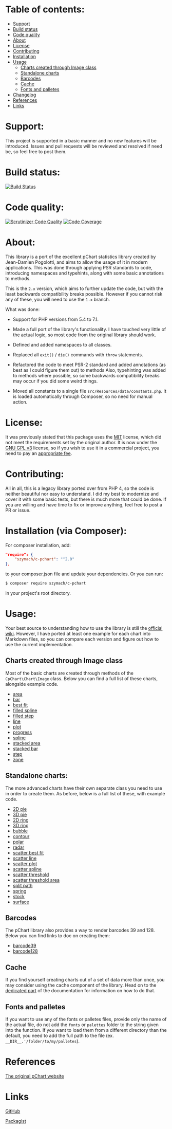 Table of contents:
==================
* [Support](#support)
* [Build status](#build-status)
* [Code quality](#code-quality)
* [About](#about)
* [License](#license)
* [Contributing](#contributing)
* [Installation](#installation-via-composer)
* [Usage](#usage)
    - [Charts created through Image class](#charts-created-through-image-class)
    - [Standalone charts](#standalone-charts)
    - [Barcodes](#barcodes)
    - [Cache](#cache)
    - [Fonts and palletes](#fonts-and-palletes)
* [Changelog](#changelog)
* [References](#references)
* [Links](#links)

Support:
========

This project is supported in a basic manner and no new features will be introduced.
Issues and pull requests will be reviewed and resolved if need be, so feel free
to post them.

Build status:
=============
[![Build Status](https://travis-ci.org/szymach/c-pchart.svg?branch=2.0)](https://travis-ci.org/szymach/c-pchart)

Code quality:
=============
[![Scrutinizer Code Quality](https://scrutinizer-ci.com/g/szymach/c-pchart/badges/quality-score.png?b=master)](https://scrutinizer-ci.com/g/szymach/c-pchart/?branch=master)
[![Code Coverage](https://scrutinizer-ci.com/g/szymach/c-pchart/badges/coverage.png?b=master)](https://scrutinizer-ci.com/g/szymach/c-pchart/?branch=master)

About:
======

This library is a port of the excellent pChart statistics library created by Jean-Damien Pogolotti,
and aims to allow the usage of it in modern applications. This was done through
applying PSR standards to code, introducing namespaces and typehints, along with
some basic annotations to methods.

This is the `2.x` version, which aims to further update the code, but with the least
backwards compatibility breaks possible. However if you cannot risk any of these,
you will need to use the `1.x` branch.

What was done:

- Support for PHP versions from 5.4 to 7.1.

- Made a full port of the library's functionality. I have touched very little of
the actual logic, so most code from the original library should work.

- Defined and added namespaces to all classes.

- Replaced all `exit()` / `die()` commands with `throw` statements.

- Refactored the code to meet PSR-2 standard and added annotations (as best as I could figure them out)
to methods Also, typehinting was added to methods where possible, so some backwards compatibility breaks
may occur if you did some weird things.

- Moved all constants to a single file `src/Resources/data/constants.php`. It is loaded automatically
through Composer, so no need for manual action.

License:
========

It was previously stated that this package uses the [MIT](https://opensource.org/licenses/MIT) license,
which did not meet the requirements set by the original author. It is now under the
[GNU GPL v3](http://www.gnu.org/licenses/gpl-3.0.html) license, so if you wish to
use it in a commercial project, you need to pay an [appropriate fee](http://www.pchart.net/license).

Contributing:
=============

All in all, this is a legacy library ported over from PHP 4, so the code is neither
beautiful nor easy to understand. I did my best to modernize and cover it with
some basic tests, but there is much more that could be done. If you are willing and
have time to fix or improve anything, feel free to post a PR or issue.

Installation (via Composer):
============================

For composer installation, add:

```json
"require": {
    "szymach/c-pchart": "^2.0"
},
```

to your composer.json file and update your dependencies. Or you can run:

```sh
$ composer require szymach/c-pchart
```

in your project's root directory.

Usage:
======

Your best source to understanding how to use the library is still the [official wiki](http://wiki.pchart.net/).
However, I have ported at least one example for each chart into Markdown files,
so you can compare each version and figure out how to use the current implementation.

Charts created through Image class
---------------------------------------

Most of the basic charts are created through methods of the `CpChart\Chart\Image`
class. Below you can find a full list of these charts, alongside example code.

- [area](doc/area.md)
- [bar](doc/bar.md)
- [best fit](doc/best_fit.md)
- [filled spline](doc/filled_spline.md)
- [filled step](doc/filled_step.md)
- [line](doc/line.md)
- [plot](doc/plot.md)
- [progress](doc/progress.md)
- [spline](doc/spline.md)
- [stacked area](doc/stacked_area.md)
- [stacked bar](doc/stacked_bar.md)
- [step](doc/step.md)
- [zone](doc/zone.md)

Standalone charts:
------------------------------------

The more advanced charts have their own separate class you need to use in order
to create them. As before, below is a full list of these, with example code.

- [2D pie](doc/2d_pie.md)
- [3D pie](doc/3d_pie.md)
- [2D ring](doc/2d_ring.md)
- [3D ring](doc/3d_ring.md)
- [bubble](doc/bubble.md)
- [contour](doc/contour.md)
- [polar](doc/polar.md)
- [radar](doc/radar.md)
- [scatter best fit](doc/scatter_best_fit.md)
- [scatter line](doc/scatter_line.md)
- [scatter plot](doc/scatter_plot.md)
- [scatter spline](doc/scatter_spline.md)
- [scatter threshold](doc/scatter_threshold.md)
- [scatter threshold area](doc/scatter_threshold_area.md)
- [split path](doc/split_path.md)
- [spring](doc/spring.md)
- [stock](doc/stock.md)
- [surface](doc/surface.md)

Barcodes
--------

The pChart library also provides a way to render barcodes 39 and 128. Below you
can find links to doc on creating them:

- [barcode39](doc/barcode_39.md)
- [barcode128](doc/barcode_128.md)

Cache
-----

If you find yourself creating charts out of a set of data more than once, you may
consider using the cache component of the library. Head on to the [dedicated part](doc/cache.md)
of the documentation for information on how to do that.

Fonts and palletes
------------------

If you want to use any of the fonts or palletes files, provide only
the name of the actual file, do not add the `fonts` or `palettes` folder to the
string given into the function. If you want to load them from a different directory
than the default, you need to add the full path to the file (ex. `__DIR__.'/folder/to/my/palletes`).

References
==========
[The original pChart website](http://www.pchart.net/)

Links
=====

[GitHub](https://github.com/szymach/c-pchart)

[Packagist](https://packagist.org/packages/szymach/c-pchart)
